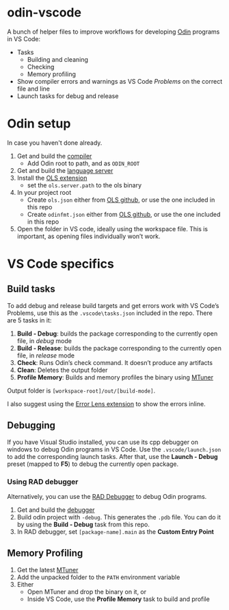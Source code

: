 # odin-vscode
A bunch of helper files to improve workflows for developing [Odin](https://odin-lang.org/) programs in VS Code:
- Tasks
    - Building and cleaning
    - Checking
    - Memory profiling
- Show compiler errors and warnings as VS Code *Problems* on the correct file and line
- Launch tasks for debug and release
# Odin setup
In case you haven't done already.
1. Get and build the [compiler](https://github.com/odin-lang/Odin)
    - Add Odin root to path, and as `ODIN_ROOT`
2. Get and build the [language server]( https://github.com/DanielGavin/ols)
3. Install the [OLS extension](https://marketplace.visualstudio.com/items?itemName=DanielGavin.ols)
    - set the `ols.server.path` to the ols binary
4. In your project root
    - Create `ols.json` either from [OLS github](https://github.com/DanielGavin/ols?tab=readme-ov-file#configuration), or use the one included in this repo
    - Create `odinfmt.json` either from [OLS github](https://github.com/DanielGavin/ols?tab=readme-ov-file#odinfmt-configurations), or use the one included in this repo
5. Open the folder in VS code, ideally using the workspace file. This is important, as opening files individually won’t work.
# VS Code specifics
## Build tasks
To add debug and release build targets and get errors work with VS Code’s Problems, use this as the `.vscode\tasks.json` included in the repo.
There are 5 tasks in it:

1. **Build - Debug**: builds the package corresponding to the currently open file, in *debug* mode
2. **Build - Release**: builds the package corresponding to the currently open file, in *release* mode
3. **Check**: Runs Odin’s check command. It doesn’t produce any artifacts
4. **Clean**: Deletes the output folder
5. **Profile Memory**: Builds and memory profiles the binary using [MTuner](https://www.notion.so/How-to-profile-memory-b711ad9a7d3b4ceca28e10cb7f4ddce0?pvs=21)

Output folder is `[workspace-root]/out/[build-mode]`.

I also suggest using the [Error Lens extension](https://marketplace.visualstudio.com/items?itemName=usernamehw.errorlens) to show the errors inline.
## Debugging
If you have Visual Studio installed, you can use its cpp debugger on windows to debug Odin programs in VS Code. Use the `.vscode/launch.json` to add the corresponding launch tasks.
After that, use the **Launch - Debug** preset (mapped to **F5**) to debug the currently open package.
### Using RAD debugger
Alternatively, you can use the [RAD Debugger](https://github.com/EpicGames/raddebugger) to debug Odin programs.
1. Get and build the [debugger](https://github.com/EpicGames/raddebugger)
2. Build odin project with `-debug`. This generates the `.pdb` file. You can do it by using the **Build - Debug** task from this repo.
3. In RAD debugger, set `[package-name].main` as the **Custom Entry Point**
## Memory Profiling
1. Get the latest [MTuner](https://github.com/RudjiGames/MTuner/releases)
2. Add the unpacked folder to the `PATH` environment variable
3. Either
    - Open MTuner and drop the binary on it, or
    - Inside VS Code, use the **Profile Memory** task to build and profile